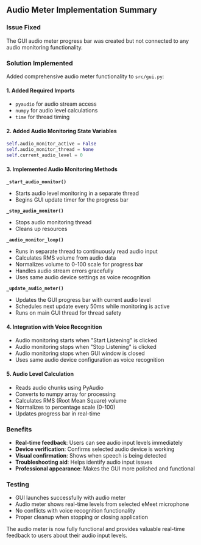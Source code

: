 ## Audio Meter Implementation Summary

### Issue Fixed
The GUI audio meter progress bar was created but not connected to any audio monitoring functionality.

### Solution Implemented
Added comprehensive audio meter functionality to `src/gui.py`:

#### 1. Added Required Imports
- `pyaudio` for audio stream access
- `numpy` for audio level calculations
- `time` for thread timing

#### 2. Added Audio Monitoring State Variables
```python
self.audio_monitor_active = False
self.audio_monitor_thread = None
self.current_audio_level = 0
```

#### 3. Implemented Audio Monitoring Methods

**`_start_audio_monitor()`**
- Starts audio level monitoring in a separate thread
- Begins GUI update timer for the progress bar

**`_stop_audio_monitor()`** 
- Stops audio monitoring thread
- Cleans up resources

**`_audio_monitor_loop()`**
- Runs in separate thread to continuously read audio input
- Calculates RMS volume from audio data
- Normalizes volume to 0-100 scale for progress bar
- Handles audio stream errors gracefully
- Uses same audio device settings as voice recognition

**`_update_audio_meter()`**
- Updates the GUI progress bar with current audio level
- Schedules next update every 50ms while monitoring is active
- Runs on main GUI thread for thread safety

#### 4. Integration with Voice Recognition
- Audio monitoring starts when "Start Listening" is clicked
- Audio monitoring stops when "Stop Listening" is clicked  
- Audio monitoring stops when GUI window is closed
- Uses same audio device configuration as voice recognition

#### 5. Audio Level Calculation
- Reads audio chunks using PyAudio
- Converts to numpy array for processing
- Calculates RMS (Root Mean Square) volume
- Normalizes to percentage scale (0-100)
- Updates progress bar in real-time

### Benefits
- **Real-time feedback**: Users can see audio input levels immediately
- **Device verification**: Confirms selected audio device is working
- **Visual confirmation**: Shows when speech is being detected
- **Troubleshooting aid**: Helps identify audio input issues
- **Professional appearance**: Makes the GUI more polished and functional

### Testing
- GUI launches successfully with audio meter
- Audio meter shows real-time levels from selected eMeet microphone
- No conflicts with voice recognition functionality
- Proper cleanup when stopping or closing application

The audio meter is now fully functional and provides valuable real-time feedback to users about their audio input levels.
